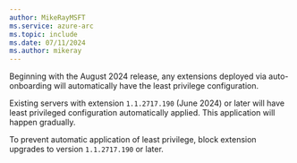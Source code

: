 ```yaml
---
author: MikeRayMSFT
ms.service: azure-arc
ms.topic: include
ms.date: 07/11/2024
ms.author: mikeray
---
```


Beginning with the August 2024 release, any extensions deployed via auto-onboarding will automatically have the least privilege configuration.

Existing servers with extension `1.1.2717.190` (June 2024) or later will have least privileged configuration automatically applied. This application will happen gradually.

To prevent automatic application of least privilege, block extension upgrades to version `1.1.2717.190` or later.
